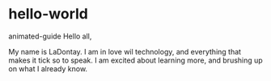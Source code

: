 # hello-world
animated-guide
Hello all,

My name is LaDontay. I am in love wil technology, and everything that makes it tick so to speak. I am excited about learning more, and brushing up on what I already know.
